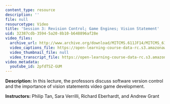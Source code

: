 ```yaml
---
content_type: resource
description: ''
file: null
resourcetype: Video
title: 'Session 3: Revision Control; Game Engines; Vision Statement'
uid: 32387cdb-3594-5a20-8b10-b648896af28e
video_files:
  archive_url: http://www.archive.org/download/MITCMS.611JF14/MITCMS_611JF14_lec03_300k.mp4
  video_captions_file: https://open-learning-course-data-rc.s3.amazonaws.com/cms-611j-creating-video-games-fall-2014/41afd9bea6005d07b06135cb783c2e29_2pfdTSZ-GUM.vtt
  video_thumbnail_file: null
  video_transcript_file: https://open-learning-course-data-rc.s3.amazonaws.com/cms-611j-creating-video-games-fall-2014/4fe409ecedf93d5362d07b079b3ab0b8_2pfdTSZ-GUM.pdf
video_metadata:
  youtube_id: 2pfdTSZ-GUM
---
```


**Description:** In this lecture, the professors discuss software version control and the importance of vision statements video game development.

**Instructors:** Philip Tan, Sara Verrilli, Richard Eberhardt, and Andrew Grant
